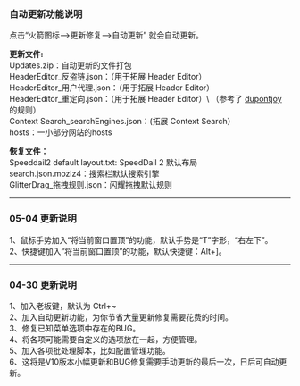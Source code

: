 ### 自动更新功能说明
点击“火箭图标—>更新修复—>自动更新” 就会自动更新。

**更新文件:**\
Updates.zip：自动更新的文件打包\
HeaderEditor_反盗链.json：（用于拓展 Header Editor）\
HeaderEditor_用户代理.json：（用于拓展 Header Editor）\
HeaderEditor_重定向.json：（用于拓展 Header Editor）\ 
（参考了 <a href="https://github.com/dupontjoy/customization/tree/master/Rules/HeaderEditor" rel="noopener" target="_blank">dupontjoy</a> 的规则）\
Context Search_searchEngines.json：(拓展 Context Search）\
hosts：一小部分网站的hosts

**恢复文件：**\
Speeddail2 default layout.txt: SpeedDail 2 默认布局\
search.json.mozlz4：搜索栏默认搜索引擎\
GlitterDrag_拖拽规则.json：闪耀拖拽默认规则

-------------
### 05-04 更新说明
1、鼠标手势加入“将当前窗口置顶”的功能，默认手势是“T”字形，“右左下”。\
2、快捷键加入“将当前窗口置顶”的功能，默认快捷键：Alt+]。

-------------
### 04-30 更新说明
1、加入老板键，默认为 Ctrl+~ \
2、加入自动更新功能，为你节省大量更新修复需要花费的时间。 \
3、修复已知菜单选项中存在的BUG。 \
4、将各项可能需要自定义的选项放在一起，方便管理。 \
5、加入各项批处理脚本，比如配置管理功能。 \
6、这将是V10版本小幅更新和BUG修复需要手动更新的最后一次，日后可自动更新。
